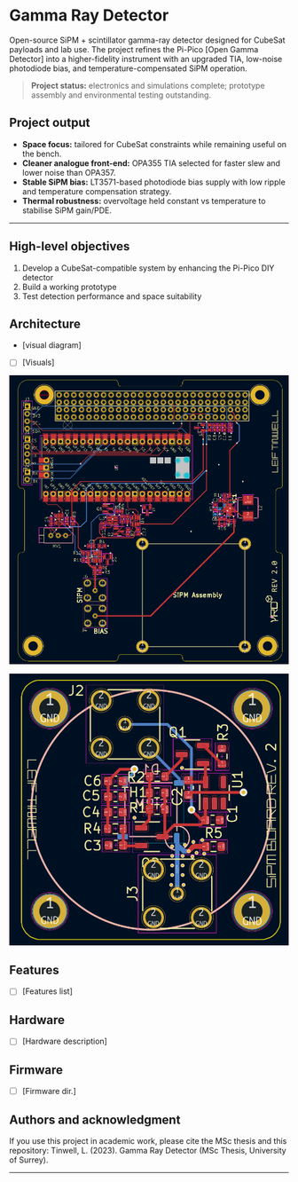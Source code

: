 # Gamma Ray Detector

Open-source SiPM + scintillator gamma-ray detector designed for CubeSat payloads and lab use. The project refines the Pi-Pico [Open Gamma Detector] into a higher-fidelity instrument with an upgraded TIA, low-noise photodiode bias, and temperature-compensated SiPM operation.

> **Project status:** electronics and simulations complete; prototype assembly and environmental testing outstanding.

## Project output
- **Space focus:** tailored for CubeSat constraints while remaining useful on the bench.  
- **Cleaner analogue front-end:** OPA355 TIA selected for faster slew and lower noise than OPA357.  
- **Stable SiPM bias:** LT3571-based photodiode bias supply with low ripple and temperature compensation strategy.  
- **Thermal robustness:** overvoltage held constant vs temperature to stabilise SiPM gain/PDE.

---

## High-level objectives

1. Develop a CubeSat-compatible system by enhancing the Pi-Pico DIY detector  
2. Build a working prototype  
3. Test detection performance and space suitability

## Architecture

- [visual diagram]

- [ ] [Visuals]

![PCB V2 Readout](Documents/Img/Screenshot_3.png)

![PCB V2 SiPM](Documents/Img/Screenshot_1.png)

## Features

- [ ] [Features list]

## Hardware

- [ ] [Hardware description]

## Firmware

- [ ] [Firmware dir.]

## Authors and acknowledgment

If you use this project in academic work, please cite the MSc thesis and this repository:
Tinwell, L. (2023). Gamma Ray Detector (MSc Thesis, University of Surrey).

***


